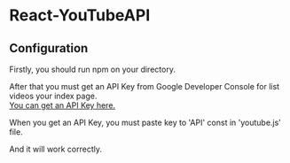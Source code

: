 # React-YouTubeAPI
## Configuration
Firstly, you should run npm on your directory.

After that you must get an API Key from Google Developer Console for list videos your index page. <br>
[You can get an API Key here.](https://developers.google.com/youtube/v3/docs/)

When you get an API Key, you must paste key to 'API' const in 'youtube.js' file.

And it will work correctly.
